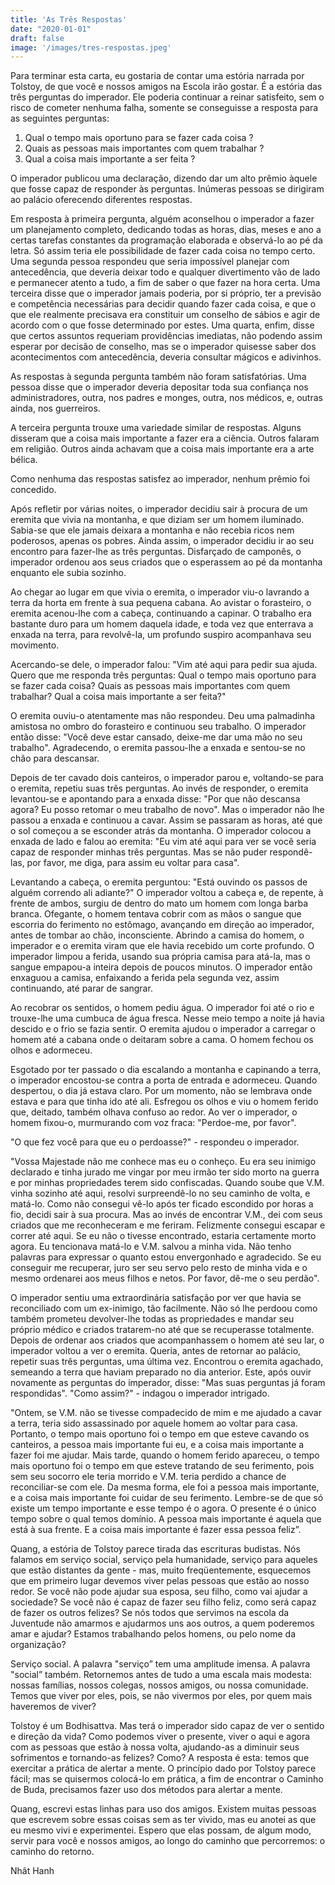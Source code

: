 ```yaml
---
title: 'As Três Respostas'
date: "2020-01-01"
draft: false
image: '/images/tres-respostas.jpeg'
---
```


Para terminar esta carta, eu gostaria de contar uma estória narrada por Tolstoy, de que você e nossos amigos na Escola irão gostar. É a estória das três perguntas do imperador. Ele poderia continuar a reinar satisfeito, sem o risco de cometer nenhuma falha, somente se conseguisse a resposta para as seguintes perguntas:

1. Qual o tempo mais oportuno para se fazer cada coisa ? 
1. Quais as pessoas mais importantes com quem trabalhar ? 
1. Qual a coisa mais importante a ser feita ?

O imperador publicou uma declaração, dizendo dar um alto prêmio àquele que fosse capaz de responder às perguntas. Inúmeras pessoas se dirigiram ao palácio oferecendo diferentes respostas.

Em resposta à primeira pergunta, alguém aconselhou o imperador a fazer um planejamento completo, dedicando todas as horas, dias, meses e ano a certas tarefas constantes da programação elaborada e observá-lo ao pé da letra. Só assim teria ele possibilidade de fazer cada coisa no tempo certo. Uma segunda pessoa respondeu que seria impossível planejar com
antecedência, que deveria deixar todo e qualquer divertimento vão de lado e permanecer atento a tudo, a fim de saber o que fazer na hora certa. Uma terceira disse que o imperador jamais poderia, por si próprio, ter a previsão e competência necessárias para decidir quando fazer cada coisa, e que o que ele realmente precisava era constituir um conselho de sábios e agir de acordo com o que fosse determinado por estes. Uma quarta, enfim, disse que certos assuntos requeriam providências imediatas, não podendo assim esperar por decisão de conselho, mas se o imperador quisesse saber dos acontecimentos com antecedência, deveria consultar mágicos e adivinhos. 

As respostas à segunda pergunta também não foram satisfatórias. Uma pessoa disse que o imperador deveria depositar toda sua confiança nos administradores, outra, nos padres e monges, outra, nos médicos, e, outras ainda, nos guerreiros. 

A terceira pergunta trouxe uma variedade similar de respostas. Alguns disseram que a coisa mais importante a fazer era a ciência. Outros falaram em religião. Outros ainda achavam que a coisa mais importante era a arte bélica.

Como nenhuma das respostas satisfez ao imperador, nenhum prêmio foi concedido. 

Após refletir por várias noites, o imperador decidiu sair à procura de um eremita que vivia na montanha, e que diziam ser um homem iluminado. Sabia-se que ele jamais deixara a montanha e não recebia ricos nem poderosos, apenas os pobres. Ainda assim, o imperador decidiu ir ao seu encontro para fazer-lhe as três perguntas. Disfarçado de camponês, o imperador ordenou aos seus criados que o esperassem ao pé da montanha enquanto ele subia sozinho. 

Ao chegar ao lugar em que vivia o eremita, o imperador viu-o lavrando a terra da horta em frente à sua pequena cabana. Ao avistar o forasteiro, o eremita acenou-lhe com a cabeça, continuando a capinar. O trabalho era bastante duro para um homem daquela idade, e toda vez que enterrava a enxada na terra, para revolvê-la, um profundo suspiro acompanhava seu movimento. 

Acercando-se dele, o imperador falou: "Vim até aqui para pedir sua ajuda. Quero que me responda três perguntas: Qual o tempo mais oportuno para se fazer cada coisa? Quais as pessoas mais importantes com quem trabalhar? Qual a coisa mais importante a ser feita?"

O eremita ouviu-o atentamente mas não respondeu. Deu uma palmadinha amistosa no ombro do forasteiro e continuou seu trabalho. O imperador então disse: "Você deve estar cansado, deixe-me dar uma mão no seu trabalho". Agradecendo, o eremita passou-lhe a enxada e sentou-se no chão para descansar. 

Depois de ter cavado dois canteiros, o imperador parou e, voltando-se para o eremita, repetiu suas três perguntas. Ao invés de responder, o eremita levantou-se e apontando para a enxada disse: "Por que não descansa agora? Eu posso retomar o meu trabalho de novo". Mas o imperador não lhe passou a enxada e continuou a cavar. Assim se passaram as horas, até que o sol começou a se esconder atrás da montanha. O imperador colocou a enxada de lado e falou ao eremita: "Eu vim até aqui para ver se você seria capaz de responder minhas três perguntas. Mas se não puder respondê-las, por favor, me diga, para assim eu voltar para casa". 

Levantando a cabeça, o eremita perguntou: "Está ouvindo os passos de alguém correndo ali adiante?" O imperador voltou a cabeça e, de repente, à frente de ambos, surgiu de dentro do mato um homem com longa barba branca. Ofegante, o homem tentava cobrir com as mãos o sangue que escorria do ferimento no estômago, avançando em direção ao imperador, antes de tombar ao chão, inconsciente. Abrindo a camisa do homem, o imperador e o eremita viram que ele havia recebido um corte profundo. O imperador limpou a ferida, usando sua própria camisa para atá-la, mas o sangue empapou-a inteira depois de poucos minutos. O imperador então enxaguou a camisa, enfaixando a ferida pela segunda vez, assim continuando, até parar de sangrar. 

Ao recobrar os sentidos, o homem pediu água. O imperador foi até o rio e trouxe-lhe uma cumbuca de água fresca. Nesse meio tempo a noite já havia descido e o frio se fazia sentir. O eremita ajudou o imperador a carregar o homem até a cabana onde o deitaram sobre a cama. O homem fechou os olhos e adormeceu. 

Esgotado por ter passado o dia escalando a montanha e capinando a terra, o imperador encostou-se contra a porta de entrada e adormeceu. Quando despertou, o dia já estava claro. Por um momento, não se lembrava onde estava e para que tinha ido até ali. Esfregou os olhos e viu o homem ferido que, deitado, também olhava confuso ao redor. Ao ver o imperador, o homem fixou-o, murmurando com voz fraca: "Perdoe-me, por favor".

"O que fez você para que eu o perdoasse?" - respondeu o imperador. 

"Vossa Majestade não me conhece mas eu o conheço. Eu era seu inimigo declarado e tinha jurado me vingar por meu irmão ter sido morto na guerra e por minhas propriedades terem sido confiscadas. Quando soube que V.M. vinha sozinho até aqui, resolvi surpreendê-lo no seu caminho de volta, e matá-lo. Como não consegui vê-lo após ter ficado escondido por horas a fio, decidi sair à sua procura. Mas ao invés de encontrar V.M., dei com seus criados que me reconheceram e me feriram. Felizmente consegui escapar e correr até aqui. Se eu não o tivesse encontrado, estaria certamente morto agora. Eu tencionava matá-lo e V.M. salvou a minha vida. Não tenho palavras para expressar o quanto estou envergonhado e agradecido. Se eu conseguir me recuperar, juro ser seu servo pelo resto de minha vida e o mesmo ordenarei aos meus filhos e netos. Por favor, dê-me o seu perdão". 

O imperador sentiu uma extraordinária satisfação por ver que havia se reconciliado com um ex-inimigo, tão facilmente. Não só lhe perdoou como também prometeu devolver-lhe todas as propriedades e mandar seu próprio médico e criados tratarem-no até que se recuperasse totalmente. Depois de ordenar aos criados que acompanhassem o homem até seu lar, o imperador voltou a ver o eremita. Queria, antes de retornar ao palácio, repetir suas três perguntas, uma última vez. Encontrou o eremita agachado, semeando a terra que haviam preparado no dia anterior. Este, após ouvir novamente as perguntas do imperador, disse: "Mas suas perguntas já foram respondidas". "Como assim?" - indagou o imperador intrigado.

"Ontem, se V.M. não se tivesse compadecido de mim e me ajudado a cavar a terra, teria sido assassinado por aquele homem ao voltar para casa. Portanto, o tempo mais oportuno foi o tempo em que esteve cavando os canteiros, a pessoa mais importante fui eu, e a coisa mais importante a fazer foi me ajudar. Mais tarde, quando o homem ferido apareceu, o tempo mais oportuno foi o tempo em que esteve tratando de seu ferimento, pois sem seu socorro ele teria morrido e V.M. teria perdido a chance de reconciliar-se com ele. Da mesma forma, ele foi a pessoa mais importante, e a coisa mais importante foi cuidar de seu ferimento. Lembre-se de que só existe um tempo importante e esse tempo é o agora. O presente é o único tempo sobre o qual temos domínio. A pessoa mais importante é aquela que está à sua frente. E a coisa mais importante é fazer essa pessoa feliz”. 

Quang, a estória de Tolstoy parece tirada das escrituras budistas. Nós falamos em serviço social, serviço pela humanidade, serviço para aqueles que estão distantes da gente - mas, muito freqüentemente, esquecemos que em primeiro lugar devemos viver pelas pessoas que estão ao nosso redor. Se você não pode ajudar sua esposa, seu filho, como vai ajudar a sociedade? Se você não é capaz de fazer seu filho feliz, como será capaz de fazer os outros felizes? Se nós todos que servimos na escola da Juventude não amarmos e ajudarmos uns aos outros, a quem poderemos amar e ajudar? Estamos trabalhando pelos homens, ou pelo nome da organização? 

Serviço social. A palavra "serviço” tem uma amplitude imensa. A palavra "social” também. Retornemos antes de tudo a uma escala mais modesta: nossas famílias, nossos colegas, nossos amigos, ou nossa comunidade. Temos que viver por eles, pois, se não vivermos por eles, por quem mais haveremos de viver?

Tolstoy é um Bodhisattva. Mas terá o imperador sido capaz de ver o sentido e direção da vida? Como podemos viver o presente, viver o aqui e agora com as pessoas que estão à nossa volta, ajudando-as a diminuir seus sofrimentos e tornando-as felizes? Como? A resposta é esta: temos que exercitar a prática de alertar a mente. O princípio dado por Tolstoy parece fácil; mas se quisermos colocá-lo em prática, a fim de encontrar o Caminho de Buda, precisamos fazer uso dos métodos para alertar a mente. 

Quang, escrevi estas linhas para uso dos amigos. Existem muitas pessoas que escrevem sobre essas coisas sem as ter vivido, mas eu anotei as que eu mesmo vivi e experimentei. Espero que elas possam, de algum modo, servir para você e nossos amigos, ao longo do caminho que percorremos: o caminho do retorno. 

Nhât Hanh



